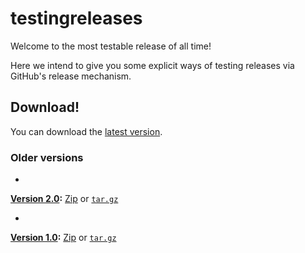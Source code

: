 # testingreleases

Welcome to the most testable release of all time!

Here we intend to give you some explicit ways of testing releases via GitHub's release mechanism.

## Download!

You can download the
[latest version](https://github.com/cmconnelly/testingreleases/releases/latest/).


### Older versions

*
**[Version 2.0](https://github.com/cmconnelly/testingreleases/releases/tag/v2.0):**
[Zip](https://github.com/cmconnelly/testingreleases/archive/v2.0.zip)
or [`tar.gz`](https://github.com/cmconnelly/testingreleases/archive/v2.0.tar.gz)

*
**[Version 1.0](https://github.com/cmconnelly/testingreleases/releases/tag/v1.0):**
[Zip](https://github.com/cmconnelly/testingreleases/archive/v1.0.zip)
or
[`tar.gz`](https://github.com/cmconnelly/testingreleases/archive/v1.0.tar.gz)
